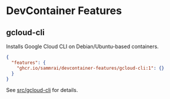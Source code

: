 # DevContainer Features

## gcloud-cli

Installs Google Cloud CLI on Debian/Ubuntu-based containers.

```json
{
  "features": {
    "ghcr.io/sammrai/devcontainer-features/gcloud-cli:1": {}
  }
}
```

See [src/gcloud-cli](./src/gcloud-cli) for details.
